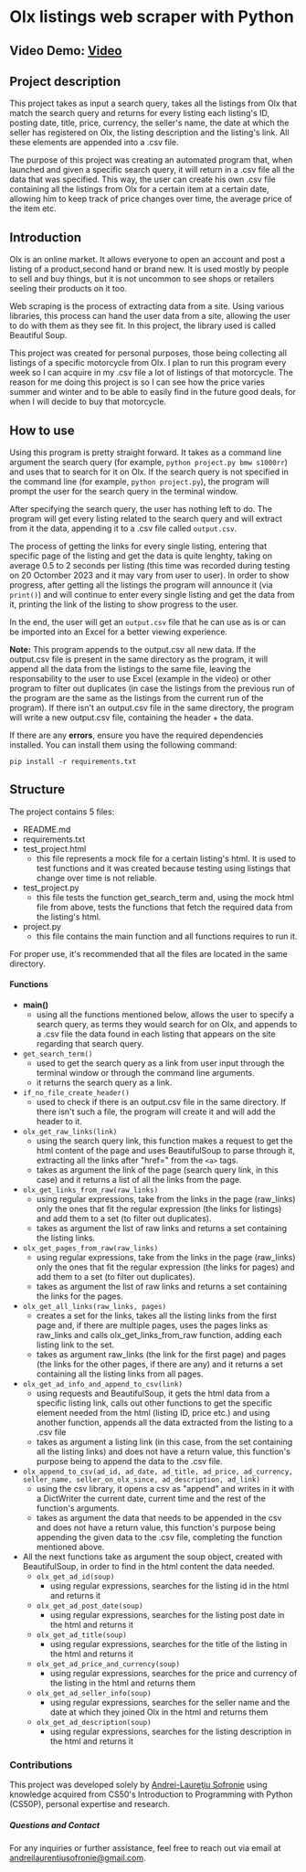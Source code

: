 # Olx listings web scraper with Python
## Video Demo: [Video](https://www.youtube.com/watch?v=dQw4w9WgXcQ)
## Project description
This project takes as input a search query, takes all the listings from Olx that match the search query and returns for every listing each listing's ID, posting date, title, price, currency, the seller's name, the date at which the seller has registered on Olx, the listing description and the listing's link. All these elements are appended into a .csv file.

The purpose of this project was creating an automated program that, when launched and given a specific search query, it will return in a .csv file all the data that was specified. This way, the user can create his own .csv file containing all the listings from Olx for a certain item at a certain date, allowing him to keep track of price changes over time, the average price of the item etc.


## Introduction
Olx is an online market. It allows everyone to open an account and post a listing of a product,second hand or brand new. It is used mostly by people to sell and buy things, but it is not uncommon to see shops or retailers seeling their products on it too.

Web scraping is the process of extracting data from a site. Using various libraries, this process can hand the user data from a site, allowing the user to do with them as they see fit. In this project, the library used is called Beautiful Soup.

This project was created for personal purposes, those being collecting all listings of a specific motorcycle from Olx. I plan to run this program every week so I can acquire in my .csv file a lot of listings of that motorcycle. The reason for me doing this project is so I can see how the price varies summer and winter and to be able to easily find in the future good deals, for when I will decide to buy that motorcycle.

## How to use
Using this program is pretty straight forward. It takes as a command line argument the search query (for example, `python project.py bmw s1000rr`) and uses that to search for it on Olx. If the search query is not specified in the command line (for example, `python project.py`), the program will prompt the user for the search query in the terminal window.

After specifying the search query, the user has nothing left to do. The program will get every listing related to the search query and will extract from it the data, appending it to a .csv file called `output.csv`.

The process of getting the links for every single listing, entering that specific page of the listing and get the data is quite lenghty, taking on average 0.5 to 2 seconds per listing (this time was recorded during testing on 20 Octomber 2023 and it may vary from user to user). In order to show progress, after getting all the listings the program will announce it (via `print()`) and will continue to enter every single listing and get the data from it, printing the link of the listing to show progress to the user.

In the end, the user will get an `output.csv` file that he can use as is or can be imported into an Excel for a better viewing experience.

**Note:** This program appends to the output.csv all new data. If the output.csv file is present in the same directory as the program, it will append all the data from the listings to the same file, leaving the responsability to the user to use Excel (example in the video) or other program to filter out duplicates (in case the listings from the previous run of the program are the same as the listings from the current run of the program). If there isn't an output.csv file in the same directory, the program will write a new output.csv file, containing the header + the data.

If there are any **errors**, ensure you have the required dependencies installed. You can install them using the following command:
``` console
pip install -r requirements.txt
```

## Structure
The project contains 5 files:
- README.md
- requirements.txt
- test_project.html
    - this file represents a mock file for a certain listing's html. It is used to test functions and it was created because testing using listings that change over time is not reliable.
- test_project.py
    - this file tests the function get_search_term and, using the mock html file from above, tests the functions that fetch the required data from the listing's html.
- project.py
    - this file contains the main function and all functions requires to run it.


For proper use, it's recommended that all the files are located in the same directory.
#### Functions
- **main()**
    - using all the functions mentioned below, allows the user to specify a search query, as terms they would search for on Olx, and appends to a .csv file the data found in each listing that appears on the site regarding that search query.
- `get_search_term()`
    - used to get the search query as a link from user input through the terminal window or through the command line arguments.
    - it returns the search query as a link.
- `if_no_file_create_header()`
    - used to check if there is an output.csv file in the same directory. If there isn't such a file, the program will create it and will add the header to it.
- `olx_get_raw_links(link)`
    - using the search query link, this function makes a request to get the html content of the page and uses BeautifulSoup to parse through it, extracting all the links after "href=" from the `<a>` tags.
    - takes as argument the link of the page (search query link, in this case) and it returns a list of all the links from the page.
- `olx_get_links_from_raw(raw_links)`
    - using regular expressions, take from the links in the page (raw_links) only the ones that fit the regular expression (the links for listings) and add them to a set (to filter out duplicates).
    - takes as argument the list of raw links and returns a set containing the listing links.
- `olx_get_pages_from_raw(raw_links)`
    - using regular expressions, take from the links in the page (raw_links) only the ones that fit the regular expression (the links for pages) and add them to a set (to filter out duplicates).
    - takes as argument the list of raw links and returns a set containing the links for the pages.
- `olx_get_all_links(raw_links, pages)`
    - creates a set for the links, takes all the  listing links from the first page and, if there are multiple pages, uses the pages links as raw_links and calls olx_get_links_from_raw function, adding each listing link to the set.
    - takes as argument raw_links (the link for the first page) and pages (the links for the other pages, if there are any) and it returns a set containing all the listing links from all pages.
- `olx_get_ad_info_and_append_to_csv(link)`
    - using requests and BeautifulSoup, it gets the html data from a specific listing link, calls out other functions to get the specific element needed from the html (listing ID, price etc.) and using another function, appends all the data extracted from the listing to a .csv file
    - takes as argument a listing link (in this case, from the set containing all the listing links) and does not have a return value, this function's purpose being to append the data to the .csv file.
- `olx_append_to_csv(ad_id, ad_date, ad_title, ad_price, ad_currency, seller_name, seller_on_olx_since, ad_description, ad_link)`
    - using the csv library, it opens a csv as "append" and writes in it with a DictWriter the current date, current time and the rest of the function's arguments.
    - takes as argument the data that needs to be appended in the csv and does not have a return value, this function's purpose being appending the given data to the .csv file, completing the function mentioned above.
- All the next functions take as argument the soup object, created with BeautifulSoup, in order to find in the html content the data needed.
    - `olx_get_ad_id(soup)`
        - using regular expressions, searches for the listing id in the html and returns it
    - `olx_get_ad_post_date(soup)`
        - using regular expressions, searches for the listing post date in the html and returns it
    - `olx_get_ad_title(soup)`
        - using regular expressions, searches for the title of the listing in the html and returns it
    - `olx_get_ad_price_and_currency(soup)`
        - using regular expressions, searches for the price and currency of the listing in the html and returns them
    - `olx_get_ad_seller_info(soup)`
        - using regular expressions, searches for the seller name and the date at which they joined Olx in the html and returns them
    - `olx_get_ad_description(soup)`
        - using regular expressions, searches for the listing description in the html and returns it

### Contributions
This project was developed solely by [Andrei-Laureţiu Sofronie](https://github.com/Sofronie0) using knowledge acquired from CS50's Introduction to Programming with Python (CS50P), personal expertise and research.


##### Questions and Contact
For any inquiries or further assistance, feel free to reach out via email at andreilaurentiusofronie@gmail.com.
